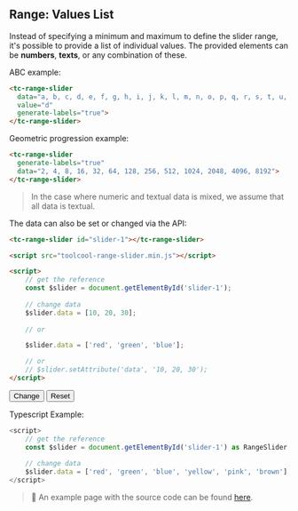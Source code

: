## Range: Values List

<div data-examples="data"></div> 

Instead of specifying a minimum and maximum to define the slider range, it's possible to provide a list of individual values. The provided elements can be **numbers**, **texts**, or any combination of these.

ABC example:

```html
<tc-range-slider
  data="a, b, c, d, e, f, g, h, i, j, k, l, m, n, o, p, q, r, s, t, u, v, w, x, y, z"
  value="d"
  generate-labels="true">
</tc-range-slider>
```

<div class="my-12 flex flex-col items-center">
    <tc-range-slider
      data="a, b, c, d, e, f, g, h, i, j, k, l, m, n, o, p, q, r, s, t, u, v, w, x, y, z"
      value="d"
      generate-labels="true"></tc-range-slider>
</div>

Geometric progression example:

```html
<tc-range-slider
  generate-labels="true"
  data="2, 4, 8, 16, 32, 64, 128, 256, 512, 1024, 2048, 4096, 8192">
</tc-range-slider>
```

<div class="my-12 flex flex-col items-center">
    <tc-range-slider
      generate-labels="true"
      data="2, 4, 8, 16, 32, 64, 128, 256, 512, 1024, 2048, 4096, 8192">
    </tc-range-slider>
</div>


> In the case where numeric and textual data is mixed, we assume that all data is textual.

The data can also be set or changed via the API:

```html
<tc-range-slider id="slider-1"></tc-range-slider>

<script src="toolcool-range-slider.min.js"></script>

<script>
    // get the reference
    const $slider = document.getElementById('slider-1');
    
    // change data
    $slider.data = [10, 20, 30];
    
    // or

    $slider.data = ['red', 'green', 'blue'];

    // or 
    // $slider.setAttribute('data', '10, 20, 30');
</script>
```

<div class="my-12 flex flex-col items-center">
    <tc-range-slider
      id="slider-8"
      value="50"
      data="0, 10, 20, 30, 40, 50, 60, 70, 80, 90, 100"
      generate-labels="true"></tc-range-slider>
    <div class="flex items-center">
        <button id="data-btn" type="button" class="group inline-flex items-center h-9 rounded-full text-sm font-semibold whitespace-nowrap px-3 focus:outline-none focus:ring-2 bg-sky-50 text-sky-600 hover:bg-sky-100 hover:text-sky-700 focus:ring-sky-600 mt-8 mx-2">Change</button>
        <button id="data-reset" type="button" class="group inline-flex items-center h-9 rounded-full text-sm font-semibold whitespace-nowrap px-3 focus:outline-none focus:ring-2 bg-gray-50 text-gray-600 hover:bg-gray-100 hover:text-gray-700 focus:ring-gray-600 mt-8 mx-2">Reset</button>
    </div>
</div>

Typescript Example:

```typescript
<script>
    // get the reference
    const $slider = document.getElementById('slider-1') as RangeSlider;
    
    // change data
    $slider.data = ['red', 'green', 'blue', 'yellow', 'pink', 'brown'];
</script>
```

> :pushpin: An example page with the source code can be found [here](https://github.com/mzusin/toolcool-range-slider/blob/main/examples/12-data.html).